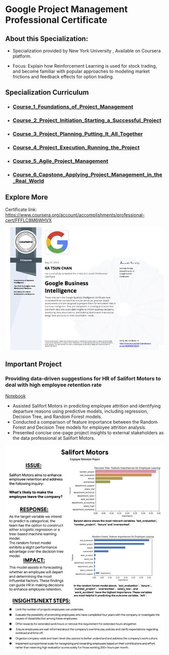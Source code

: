 # Google Project Management Professional Certificate
 
## About this Specialization:

+ Specialization provided by New York University , Available on Coursera platform.

+ Focus: Explain how Reinforcement Learning is used for stock trading, and become familiar with popular approaches to modeling market frictions and feedback effects for option trading.  



## Specialization Curriculum
+ ### [Course_1_Foundations_of_Project_Management](https://github.com/ktchan33GBC/Google-Project-Management-Professional-Certificate/tree/main/Course_1_Foundations_of_Project_Management)
+ ### [Course_2_Project_Initiation_Starting_a_Successful_Project](https://github.com/ktchan33GBC/Google-Project-Management-Professional-Certificate/tree/main/Course_2_Project_Initiation_Starting_a_Successful_Project)
+ ### [Course_3_Project_Planning_Putting_It_All_Together](https://github.com/ktchan33GBC/Google-Project-Management-Professional-Certificate/tree/main/Course_3_Project_Planning_Putting_It_All_Together)
+ ### [Course_4_Project_Execution_Running_the_Project](https://github.com/ktchan33GBC/Google-Project-Management-Professional-Certificate/tree/main/Course_4_Project_Execution_Running_the_Project)
+ ### [Course_5_Agile_Project_Management](https://github.com/ktchan33GBC/Google-Project-Management-Professional-Certificate/tree/main/Course_5_Agile_Project_Management)
+ ### [Course_6_Capstone_Applying_Project_Management_in_the_Real_World](https://github.com/ktchan33GBC/Google-Project-Management-Professional-Certificate/tree/main/Course_6_Capstone_Applying_Project_Management_in_the_Real_World)


## Explore More
Certificate link: https://www.coursera.org/account/accomplishments/professional-cert/FFFLC8M6WHVX

![Certificate](https://github.com/ktchan33GBC/Google-Business-Intelligence-Professional-Certificate/blob/main/img/Specialization_Certificate_Coursera_Google_Business_Intelligence_Professional_Certificate.jpg)

<!-- USAGE EXAMPLES -->

## Important Project


### Providing data-driven suggestions for HR of Salifort Motors to deal with high employee retention rate
[Notebook](https://github.com/ktchan33GBC/Google-Advanced-Data-Analytics-Professional-Certificate/blob/main/Course_7_Google_Advanced_Data_Analytics_Capstone/Captstone_Proj_Salifort_Motors_employee_retention.ipynb)


+ Assisted Salifort Motors in predicting employee attrition and identifying departure reasons using predictive models, including regression, Decision Tree, and Random Forest models.
+ Conducted a comparison of feature importance between the Random Forest and Decision Tree models for employee attrition analysis.
+ Presented concise one-page project insights to external stakeholders as the data professional at Salifort Motors.


![Result](https://github.com/ktchan33GBC/Google-Advanced-Data-Analytics-Professional-Certificate/blob/main/Course_7_Google_Advanced_Data_Analytics_Capstone/result_executive_summary.jpg)


